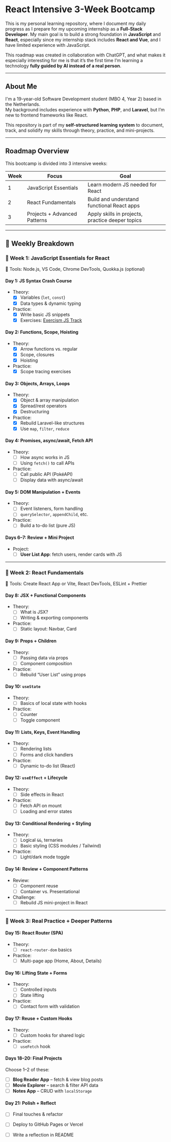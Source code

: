 # React Intensive 3-Week Bootcamp

This is my personal learning repository, where I document my daily progress as I prepare for my upcoming internship as a **Full-Stack Developer**. My main goal is to build a strong foundation in **JavaScript** and **React**, especially since my internship stack includes **React and Vue**, and I have limited experience with JavaScript.

This roadmap was created in collaboration with ChatGPT, and what makes it especially interesting for me is that it’s the first time I’m learning a technology **fully guided by AI instead of a real person**.

---

## About Me

I'm a 19-year-old Software Development student (MBO 4, Year 2) based in the Netherlands.  
My background includes experience with **Python**, **PHP**, and **Laravel**, but I’m new to frontend frameworks like React.

This repository is part of my **self-structured learning system** to document, track, and solidify my skills through theory, practice, and mini-projects.

---

## Roadmap Overview

This bootcamp is divided into 3 intensive weeks:

| Week | Focus                            | Goal                                               |
|------|----------------------------------|----------------------------------------------------|
| 1    | JavaScript Essentials            | Learn modern JS needed for React                  |
| 2    | React Fundamentals               | Build and understand functional React apps        |
| 3    | Projects + Advanced Patterns     | Apply skills in projects, practice deeper topics  |

---

## 🧠 Weekly Breakdown

### 🔹 Week 1: JavaScript Essentials for React

🔧 Tools: Node.js, VS Code, Chrome DevTools, Quokka.js (optional)

#### Day 1: JS Syntax Crash Course
* Theory:
    - [X] Variables (`let`, `const`)
    - [X] Data types & dynamic typing

* Practice:
    - [X] Write basic JS snippets
    - [X] Exercises: [Exercism JS Track](https://exercism.org/tracks/javascript)

#### Day 2: Functions, Scope, Hoisting
* Theory:
    - [X] Arrow functions vs. regular
    - [X] Scope, closures
    - [X] Hoisting
* Practice:
    - [X] Scope tracing exercises

#### Day 3: Objects, Arrays, Loops
* Theory:
    - [X] Object & array manipulation
    - [X] Spread/rest operators
    - [X] Destructuring
* Practice:
    - [X] Rebuild Laravel-like structures
    - [X] Use `map`, `filter`, `reduce`

#### Day 4: Promises, async/await, Fetch API
* Theory:
    - [ ] How async works in JS
    - [ ] Using `fetch()` to call APIs
* Practice:
    - [ ] Call public API (PokéAPI)
    - [ ] Display data with async/await

#### Day 5: DOM Manipulation + Events
* Theory:
    - [ ] Event listeners, form handling
    - [ ] `querySelector`, `appendChild`, etc.
* Practice:
    - [ ] Build a to-do list (pure JS)

#### Days 6–7: Review + Mini Project
* Project:
    - [ ] **User List App**: fetch users, render cards with JS

---

### 🔹 Week 2: React Fundamentals

🔧 Tools: Create React App or Vite, React DevTools, ESLint + Prettier

#### Day 8: JSX + Functional Components
* Theory:
    - [ ] What is JSX?
    - [ ] Writing & exporting components
* Practice:
    - [ ] Static layout: Navbar, Card

#### Day 9: Props + Children
* Theory:
    - [ ] Passing data via props
    - [ ] Component composition
* Practice:
    - [ ] Rebuild “User List” using props

#### Day 10: `useState`
* Theory:
    - [ ] Basics of local state with hooks
* Practice:
    - [ ] Counter
    - [ ] Toggle component

#### Day 11: Lists, Keys, Event Handling
* Theory:
    - [ ] Rendering lists
    - [ ] Forms and click handlers
* Practice:
    - [ ] Dynamic to-do list (React)

#### Day 12: `useEffect` + Lifecycle
* Theory:
    - [ ] Side effects in React
* Practice:
    - [ ] Fetch API on mount
    - [ ] Loading and error states

#### Day 13: Conditional Rendering + Styling
* Theory:
    - [ ] Logical `&&`, ternaries
    - [ ] Basic styling (CSS modules / Tailwind)
* Practice:
    - [ ] Light/dark mode toggle

#### Day 14: Review + Component Patterns
* Review:
    - [ ] Component reuse
    - [ ] Container vs. Presentational
* Challenge:
    - [ ] Rebuild JS mini-project in React

---

### 🔹 Week 3: Real Practice + Deeper Patterns

#### Day 15: React Router (SPA)
* Theory:
    - [ ] `react-router-dom` basics
* Practice:
    - [ ] Multi-page app (Home, About, Details)

#### Day 16: Lifting State + Forms
* Theory:
    - [ ] Controlled inputs
    - [ ] State lifting
* Practice:
    - [ ] Contact form with validation

#### Day 17: Reuse + Custom Hooks
* Theory:
    - [ ] Custom hooks for shared logic
* Practice:
    - [ ] `useFetch` hook

#### Days 18–20: Final Projects

Choose 1–2 of these:
- [ ] **Blog Reader App** – fetch & view blog posts
- [ ] **Movie Explorer** – search & filter API data
- [ ] **Notes App** – CRUD with `localStorage`

#### Day 21: Polish + Reflect
- [ ] Final touches & refactor
- [ ] Deploy to GitHub Pages or Vercel
- [ ] Write a reflection in README


